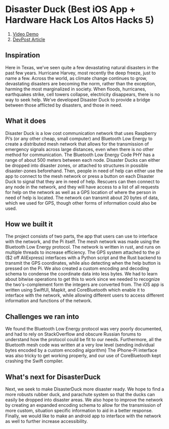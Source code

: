 # Disaster Duck (Best iOS App + Hardware Hack Los Altos Hacks 5)
1. [Video Demo](https://www.youtube.com/watch?v=KWagk3U94Qo)
2. [DevPost Article](https://devpost.com/software/disasterduck)
## Inspiration
Here in Texas, we've seen quite a few devastating natural disasters in the past few years. Hurricane Harvey, most recently the deep freeze, just to name a few. Across the world, as climate change continues to grow, devastating disasters are becoming the norm, rather than the exception, harming the most marginalized in society. When floods, hurricanes, earthquakes strike, cell towers collapse, electricity disappears, there is no way to seek help. We’ve developed Disaster Duck to provide a bridge between those afflicted by disasters, and those in need.

## What it does
Disaster Duck is a low cost communication network that uses Raspberry Pi’s (or any other cheap, small computer) and Bluetooth Low Energy to create a distributed mesh network that allows for the transmission of emergency signals across large distances, even when there is no other method for communication. The Bluetooth Low Energy Code PHY has a range of about 500 meters between each node. Disaster Ducks can either be dropped into disaster zones, or attached to structures in possible disaster-zones beforehand. Then, people in need of help can either use the app to connect to the mesh network or press a button on each Disaster Duck to signal that they are in need of help. Rescuers can then connect to any node in the network, and they will have access to a list of all requests for help on the network as well as a GPS location of where the person in need of help is located. The network can transmit about 20 bytes of data, which we used for GPS, though other forms of information could also be used.

## How we built it
The project consists of two parts, the app that users can use to interface with the network, and the Pi itself. The mesh network was made using the Bluetooth Low Energy protocol. The network is written in rust, and runs on multiple threads to increase efficiency. The GPS system attached to the pi ($2 off AliExpress) interfaces with a Python script and the Rust backend to transmit the GPS coordinates, while also detecting when the help button is pressed on the Pi. We also created a custom encoding and decoding schema to condense the coordinate data into less bytes. We had to learn about bitwise operations to get this to work since we needed to recognize the two's-complement form the integers are converted from. The iOS app is written using SwiftUI, Mapkit, and CoreBluetooth which enable it to interface with the network, while allowing different users to access different information and functions of the network.

## Challenges we ran into
We found the Bluetooth Low Energy protocol was very poorly documented, and had to rely on StackOverflow and obscure Russian forums to understand how the protocol could be fit to our needs. Furthermore, all the Bluetooth mesh code was written at a very low level (sending individual bytes encoded by a custom encoding algorithm) The iPhone-Pi interface  was also tricky to get working properly, and our use of CoreBluetooth kept crashing the Swift compiler.

## What's next for DisasterDuck
Next, we seek to make DisasterDuck more disaster ready. We hope to find a more robusts rubber duck, and parachute system so that the ducks can easily be dropped into disaster areas. We also hope to improve the network by creating an expanded encoding schema to allow for the transmission of more custom, situation specific information to aid in a better response. Finally, we would like to make an android app to interface with the network as well to further increase accessibility. 
